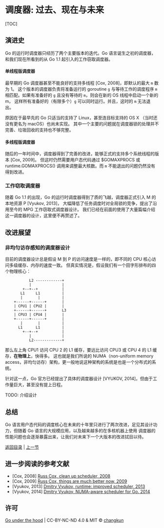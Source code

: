 # 调度器: 过去、现在与未来

[TOC]

## 演进史

Go 的运行时调度器只经历了两个主要版本的迭代。Go 语言诞生之初的调度器，和我们现在所看到的从 Go 1.1 起引入的工作窃取调度器。

#### 单线程版调度器

最早期的 Go 调度器甚至不能良好的支持多线程 [Cox, 2008]，即默认的最大 `m` 数为 1。
这个版本的调度器负责将准备运行的 goroutine `g` 
与等待工作的调度程序 `m` 相匹配。如果有准备好的 `g` 且没有等待的 `m`，则会在新的 OS 线程中启动一个新的 m，
这样所有准备好的（有限多个）`g` 可以同时运行。并且，这时的 `m` 无法退出。

原因在于最早先的 Go 只适当的支持了 Linux，甚至连目标支持的 OS X （当时还没有更名为 macOS）也尚未实现。
其中一个主要的问题就在调度器锁的处理并不完善、垃圾回收的支持也不够完整。

#### 多线程版调度器

随后的一年时间中，调度器得到了完善的改进，能够正式的支持多个系统线程的版本 [Cox, 2009]。
但这时仍然需要用户态代码通过 $GOMAXPROCS 或 runtime.GOMAXPROCS() 调用来调整最大核数。而 `m` 不能退出的问题仍然没有得到改进。

### 工作窃取调度器

随着 Go 1.1 的出现，Go 的运行时调度器得到了质的飞越，调度器正式引入 M 的本地资源 P [Vyukov, 2013]，
大幅降低了任务调度时对全局锁的竞争，提出了沿用至今的 MPG 工作窃取式调度器设计。
我们已经在前面的使用了大量篇幅介绍这一调度器的设计，这里便不再赘述了。

## 改进展望

### 非均匀访存感知的调度器设计

目前的调度器设计总是假设 M 到 P 的访问速度是一样的，即不同的 CPU 核心访问多级缓存、内存的速度一致。
但真实情况是，假设我们有一个田字形排布的四个物理核心：

```
           L2 ------------+
           |              |
        +--+--+           |
       L1     L1          |
       |       |          |
    +------+------+       |
    | CPU1 | CPU2 |       |
    +------+------+       L3
    | CPU3 | CPU4 |       |
    +------+------+       |
       |       |          |
      L1      L1          |
        +--+--+           |
           |              |
           L2-------------+
```


那么左上角 CPU1 访问 CPU 2 的 L1 缓存，要远比访问 CPU3 或 CPU 4 的 L1 缓存，**在物理上**，快得多。
这也就是我们所说的 NUMA（non-uniform memory access，非均匀访存）架构，更一般地说这种架构的系统是也是一个分布式的系统。

针对这一点，Go 官方已经提出了具体的调度器设计 [VYUKOV, 2014]，但由于工作量巨大，甚至没有提上日程。

TODO: 介绍设计

## 总结

Go 语言用户态代码的调度核心在未来的十年里只进行了两次改进，足见其设计功力，但随着 Go 语言的大规模应用，以及越来越多的在多核机器上使用
调度器的性能问题也会逐渐暴露出来，让我们对未来下一个大版本的改进拭目以待。

[返回目录](./readme.md) | [上一节](./sync.md)

## 进一步阅读的参考文献

- [Cox, 2008] [Russ Cox, clean up scheduler, 2008](https://github.com/golang/go/commit/96824000ed89d13665f6f24ddc10b3bf812e7f47#diff-1fe527a413d9f1c2e5e22e08e605a192)
- [Cox, 2009] [Russ Cox, things are much better now, 2009](https://github.com/golang/go/commit/fe1e49241c04c748d0e3f4762925241adcb8d7da)
- [Vyukov, 2013] [Dmitry Vyukov, runtime: improved scheduler, 2013](https://github.com/golang/go/commit/779c45a50700bda0f6ec98429720802e6c1624e8)
- [Vyukov, 2014] [Dmitry Vyukov, NUMA-aware scheduler for Go. 2014](https://docs.google.com/document/u/0/d/1d3iI2QWURgDIsSR6G2275vMeQ_X7w-qxM2Vp7iGwwuM/pub)

## 许可

[Go under the hood](https://github.com/changkun/go-under-the-hood) | CC-BY-NC-ND 4.0 & MIT &copy; [changkun](https://changkun.de)

